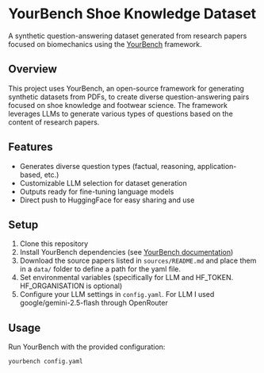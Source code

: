 # YourBench Shoe Knowledge Dataset

A synthetic question-answering dataset generated from research papers focused on biomechanics using the [YourBench](https://github.com/huggingface/yourbench) framework.

## Overview

This project uses YourBench, an open-source framework for generating synthetic datasets from PDFs, to create diverse question-answering pairs focused on shoe knowledge and footwear science. The framework leverages LLMs to generate various types of questions based on the content of research papers.

## Features

- Generates diverse question types (factual, reasoning, application-based, etc.)
- Customizable LLM selection for dataset generation
- Outputs ready for fine-tuning language models
- Direct push to HuggingFace for easy sharing and use

## Setup

1. Clone this repository
2. Install YourBench dependencies (see [YourBench documentation](https://github.com/huggingface/yourbench))
3. Download the source papers listed in `sources/README.md` and place them in a `data/` folder to define a path for the yaml file.
4. Set environmental variables (specifically for LLM and HF_TOKEN. HF_ORGANISATION is optional)
5. Configure your LLM settings in `config.yaml`. For LLM I used google/gemini-2.5-flash through OpenRouter

## Usage

Run YourBench with the provided configuration:
```
yourbench config.yaml
